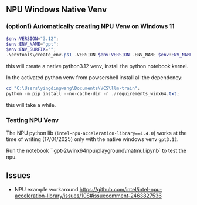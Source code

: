 ## NPU Windows Native Venv

### (option1) Automatically creating NPU Venv on Windows 11 
```powershell
$env:VERSION="3.12";
$env:ENV_NAME="gpt";
$env:ENV_SURFIX="";
.\envtools\create_env.ps1 -VERSION $env:VERSION -ENV_NAME $env:ENV_NAME -ENV_SURFIX $env:ENV_SURFIX;
```
this will create a native python3.12 venv, install the python notebook kernel.

In the activated python venv from powsershell install all the dependency:
```powershell
cd "C:\Users\yingdingwang\Documents\VCS\llm-train";
python -m pip install --no-cache-dir -r ./requirements_winx64.txt;
```
this will take a while.

### Testing NPU Venv
The NPU python lib (`intel-npu-acceleration-library==1.4.0`) works at the time of writing (17/01/2025) only with the native windows venv `gpt3.12`.

Run the notebook ``gpt-2\winx64npu\playground\matmul.ipynb` to test the npu.

## Issues
* NPU example workaround https://github.com/intel/intel-npu-acceleration-library/issues/108#issuecomment-2463827536





